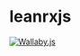 # leanrxjs

[![Wallaby.js](https://img.shields.io/badge/wallaby.js-powered-blue.svg?style=flat&logo=github)](https://wallabyjs.com/oss/)